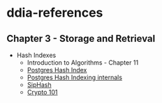 # ddia-references

## Chapter 3 - Storage and Retrieval

* Hash Indexes
    * Introduction to Algorithms - Chapter 11
    * [Postgres Hash Index](https://habr.com/en/company/postgrespro/blog/442776/)
    * [Postgres Hash Indexing internals](https://git.postgresql.org/gitweb/?p=postgresql.git;a=blob;f=src/backend/access/hash/README;hb=HEAD)
    * [SipHash](https://131002.net/siphash/)
    * [Crypto 101](https://www.crypto101.io/)
